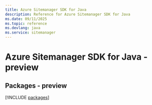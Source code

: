 ```yaml
---
title: Azure Sitemanager SDK for Java
description: Reference for Azure Sitemanager SDK for Java
ms.date: 09/11/2025
ms.topic: reference
ms.devlang: java
ms.service: sitemanager
---
```

# Azure Sitemanager SDK for Java - preview
## Packages - preview
[!INCLUDE [packages](sitemanager-index.md)]